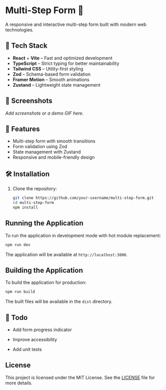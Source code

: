 # Multi-Step Form 📝

A responsive and interactive multi-step form built with modern web technologies.

## 🚀 Tech Stack

- **React** + **Vite** – Fast and optimized development
- **TypeScript** – Strict typing for better maintainability
- **Tailwind CSS** – Utility-first styling
- **Zod** – Schema-based form validation
- **Framer Motion** – Smooth animations
- **Zustand** – Lightweight state management

## 📸 Screenshots

_Add screenshots or a demo GIF here._

## 🎯 Features

- Multi-step form with smooth transitions
- Form validation using Zod
- State management with Zustand
- Responsive and mobile-friendly design

## 🛠️ Installation

1. Clone the repository:
   ```sh
   git clone https://github.com/your-username/multi-step-form.git
   cd multi-step-form
   npm install
   ```

## Running the Application

To run the application in development mode with hot module replacement:

```sh
npm run dev
```

The application will be available at `http://localhost:3000`.

## Building the Application

To build the application for production:

```sh
npm run build
```

The built files will be available in the `dist` directory.

## 📌 Todo

- Add form progress indicator

- Improve accessibility

- Add unit tests

## License

This project is licensed under the MIT License. See the [LICENSE](LICENSE) file for more details.
